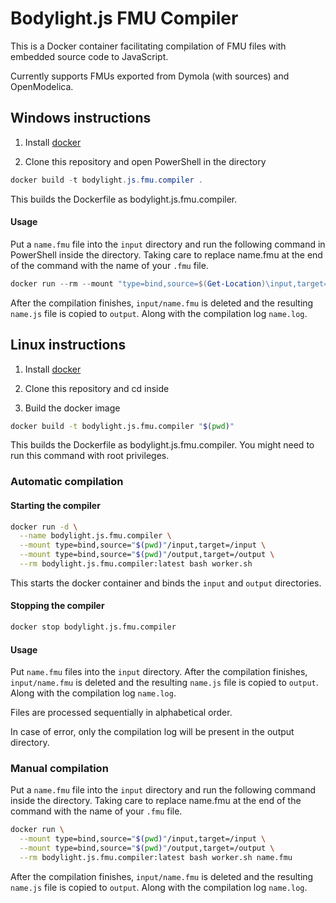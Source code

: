 # Bodylight.js FMU Compiler

This is a Docker container facilitating compilation of FMU files with embedded
source code to JavaScript.

Currently supports FMUs exported from Dymola (with sources) and OpenModelica.

## Windows instructions

1. Install [docker](https://docs.docker.com/install/)

2. Clone this repository and open PowerShell in the directory

```powershell
docker build -t bodylight.js.fmu.compiler .
```
This builds the Dockerfile as bodylight.js.fmu.compiler.

#### Usage
Put a `name.fmu` file into the `input` directory and run the following command in PowerShell inside the directory. Taking care to replace name.fmu at the end of the command with the name of your `.fmu` file.

```powershell
docker run --rm --mount "type=bind,source=$(Get-Location)\input,target=/input" --mount "type=bind,source=$(Get-Location)\output,target=/output" bodylight.js.fmu.compiler:latest bash worker.sh name.fmu
```

After the compilation finishes, `input/name.fmu` is deleted and the resulting `name.js` file is copied to `output`. Along with the compilation log `name.log`.


## Linux instructions

1. Install [docker](https://docs.docker.com/install/)

2. Clone this repository and cd inside

2. Build the docker image
```bash
docker build -t bodylight.js.fmu.compiler "$(pwd)"
```
This builds the Dockerfile as bodylight.js.fmu.compiler. You might need to run this command with root privileges.


### Automatic compilation
#### Starting the compiler
```bash
docker run -d \
  --name bodylight.js.fmu.compiler \
  --mount type=bind,source="$(pwd)"/input,target=/input \
  --mount type=bind,source="$(pwd)"/output,target=/output \
  --rm bodylight.js.fmu.compiler:latest bash worker.sh
```
This starts the docker container and binds the `input` and `output` directories.

#### Stopping the compiler
```bash
docker stop bodylight.js.fmu.compiler
```

#### Usage
Put `name.fmu` files into the `input` directory. After the compilation finishes,
`input/name.fmu` is deleted and the resulting `name.js` file is copied to
`output`. Along with the compilation log `name.log`.

Files are processed sequentially in alphabetical order.

In case of error, only the compilation log will be present in the output directory.


### Manual compilation
Put a `name.fmu` file into the `input` directory and run the following command inside the directory. Taking care to replace name.fmu at the end of the command with the name of your `.fmu` file.

```bash
docker run \
  --mount type=bind,source="$(pwd)"/input,target=/input \
  --mount type=bind,source="$(pwd)"/output,target=/output \
  --rm bodylight.js.fmu.compiler:latest bash worker.sh name.fmu
```

After the compilation finishes, `input/name.fmu` is deleted and the resulting `name.js` file is copied to `output`. Along with the compilation log `name.log`.
